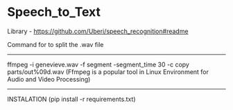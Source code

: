 # Speech_to_Text

Library - https://github.com/Uberi/speech_recognition#readme

Command for to split the .wav file 
<hr>
ffmpeg -i genevieve.wav -f segment -segment_time 30 -c copy parts/out%09d.wav
(Ffmpeg is a popular tool in Linux Environment for Audio and Video Processing)

<hr>
INSTALATION (pip install -r requirements.txt)

